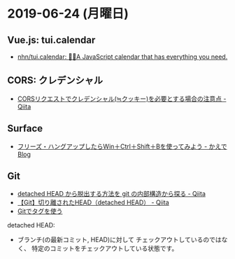# 2019-06-24 (月曜日)

## Vue.js: tui.calendar

- [nhn/tui.calendar: 🍞📅A JavaScript calendar that has everything you need.](https://github.com/nhn/tui.calendar)

## CORS: クレデンシャル

- [CORSリクエストでクレデンシャル(≒クッキー)を必要とする場合の注意点 - Qiita](https://qiita.com/kawaz/items/1e51c374b7a13c21b7e2)

## Surface

- [フリーズ・ハングアップしたらWin＋Ctrl＋Shift＋Bを使ってみよう - かえでBlog](https://kaede.jp/2018/05/05110021.html)

## Git

- [detached HEAD から脱出する方法を git の内部構造から探る - Qiita](https://qiita.com/Kuniwak/items/4e5d55d6888e5f6411fe)
- [【Git】切り離されたHEAD（detached HEAD） - Qiita](https://qiita.com/dyoshimitsu/items/510f77af84da64410395)
- [Gitでタグを使う](https://rcmdnk.com/blog/2013/09/16/computer-git/)

detached HEAD:

- ブランチ(の最新コミット, HEAD)に対して チェックアウトしているのではなく、 特定のコミットをチェックアウトしている状態です。
